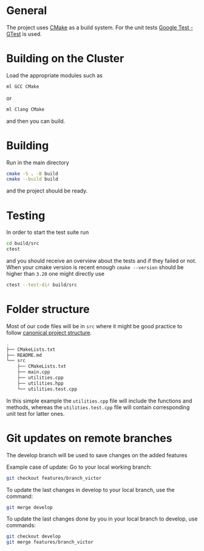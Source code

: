 # General
The project uses [CMake](https://cmake.org/) as a build system.
For the unit tests [Google Test - GTest](https://google.github.io/googletest/) is used.

# Building on the Cluster
Load the appropriate modules such as
```sh
ml GCC CMake
```
or
```sh
ml Clang CMake
```
and then you can build.

# Building
Run in the main directory
```sh
cmake -S . -B build
cmake --build build
```
and the project should be ready.

# Testing
In order to start the test suite run
```sh
cd build/src
ctest
```
and you should receive an overview about the tests and if they failed or not.
When your cmake version is recent enough `cmake --version` should be higher than `3.20` one might directly use
```sh
ctest --test-dir build/src
```

# Folder structure
Most of our code files will be in `src` where it might be good practice to follow [canonical project structure](https://www.open-std.org/jtc1/sc22/wg21/docs/papers/2018/p1204r0.html).
```sh
.
├── CMakeLists.txt
├── README.md
└── src
    ├── CMakeLists.txt
    ├── main.cpp
    ├── utilities.cpp
    ├── utilities.hpp
    └── utilities.test.cpp

```
In this simple example the `utilities.cpp` file will include the functions and methods, whereas the `utilities.test.cpp` file will contain corresponding unit test for latter ones.


# Git updates on remote branches

The develop branch will be used to save changes on the added features

Example case of update: 
Go to your local working branch: 

```sh
git checkout features/branch_victor 
```

To update the last changes in develop to your local branch, use the command:
```sh
git merge develop
```

To update the last changes done by you in your local branch to develop, use commands:
```sh
git checkout develop
git merge features/branch_victor 
```